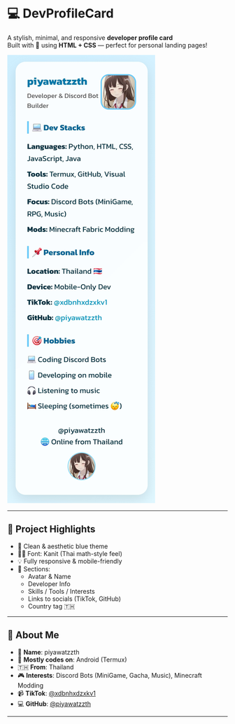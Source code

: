 # 💻 DevProfileCard

A stylish, minimal, and responsive **developer profile card**  
Built with 💙 using **HTML + CSS** — perfect for personal landing pages!

![Preview](assets/preview.png)

---

## 🌟 Project Highlights

- 🎨 Clean & aesthetic blue theme
- 🧑‍💻 Font: Kanit (Thai math-style feel)
- 💡 Fully responsive & mobile-friendly
- 🧩 Sections:
  - Avatar & Name
  - Developer Info
  - Skills / Tools / Interests
  - Links to socials (TikTok, GitHub)
  - Country tag 🇹🇭

---

## 👤 About Me

- 🔧 **Name**: piyawatzzth  
- 📱 **Mostly codes on**: Android (Termux)
- 🇹🇭 **From**: Thailand
- 🎮 **Interests**: Discord Bots (MiniGame, Gacha, Music), Minecraft Modding
- 📹 **TikTok**: [@xdbnhxdzxkv1](https://www.tiktok.com/@xdbnhxdzxkv1)
- 💻 **GitHub**: [@piyawatzzth](https://github.com/piyawatzzth)

---
